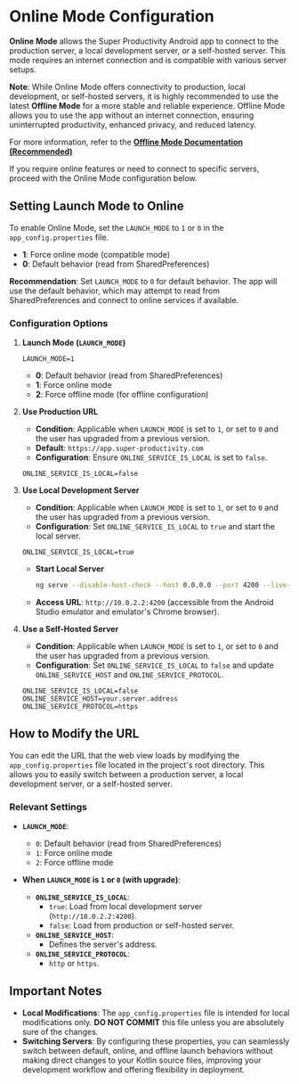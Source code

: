 # Online Mode Configuration

**Online Mode** allows the Super Productivity Android app to connect to the production server, a local development server, or a self-hosted server. This mode requires an internet connection and is compatible with various server setups.

**Note**: While Online Mode offers connectivity to production, local development, or self-hosted servers, it is highly recommended to use the latest **Offline Mode** for a more stable and reliable experience. Offline Mode allows you to use the app without an internet connection, ensuring uninterrupted productivity, enhanced privacy, and reduced latency.

For more information, refer to the **[Offline Mode Documentation (Recommended)](./README_OFFLINE.md)**

If you require online features or need to connect to specific servers, proceed with the Online Mode configuration below.

## Setting Launch Mode to Online

To enable Online Mode, set the `LAUNCH_MODE` to `1` or `0` in the `app_config.properties` file.

- **1**: Force online mode (compatible mode)
- **0**: Default behavior (read from SharedPreferences)

**Recommendation**: Set `LAUNCH_MODE` to `0` for default behavior. The app will use the default behavior, which may attempt to read from SharedPreferences and connect to online services if available.

### Configuration Options

1. **Launch Mode (`LAUNCH_MODE`)**

    ```properties
    LAUNCH_MODE=1
    ```

    - **0**: Default behavior (read from SharedPreferences)
    - **1**: Force online mode
    - **2**: Force offline mode (for offline configuration)

2. **Use Production URL**

    - **Condition**: Applicable when `LAUNCH_MODE` is set to `1`, or set to `0` and the user has upgraded from a previous version.
    - **Default**: `https://app.super-productivity.com`
    - **Configuration**: Ensure `ONLINE_SERVICE_IS_LOCAL` is set to `false`.

    ```properties
    ONLINE_SERVICE_IS_LOCAL=false
    ```

3. **Use Local Development Server**

    - **Condition**: Applicable when `LAUNCH_MODE` is set to `1`, or set to `0` and the user has upgraded from a previous version.
    - **Configuration**: Set `ONLINE_SERVICE_IS_LOCAL` to `true` and start the local server.

    ```properties
    ONLINE_SERVICE_IS_LOCAL=true
    ```

    - **Start Local Server**

      ```bash
      ng serve --disable-host-check --host 0.0.0.0 --port 4200 --live-reload --watch
      ```

    - **Access URL**: `http://10.0.2.2:4200` (accessible from the Android Studio emulator and emulator's Chrome browser).

4. **Use a Self-Hosted Server**

    - **Condition**: Applicable when `LAUNCH_MODE` is set to `1`, or set to `0` and the user has upgraded from a previous version.
    - **Configuration**: Set `ONLINE_SERVICE_IS_LOCAL` to `false` and update `ONLINE_SERVICE_HOST` and `ONLINE_SERVICE_PROTOCOL`.

    ```properties
    ONLINE_SERVICE_IS_LOCAL=false
    ONLINE_SERVICE_HOST=your.server.address
    ONLINE_SERVICE_PROTOCOL=https
    ```

## How to Modify the URL

You can edit the URL that the web view loads by modifying the `app_config.properties` file located in the project's root directory. This allows you to easily switch between a production server, a local development server, or a self-hosted server.

### Relevant Settings

- **`LAUNCH_MODE`**:
  - `0`: Default behavior (read from SharedPreferences)
  - `1`: Force online mode
  - `2`: Force offline mode

- **When `LAUNCH_MODE` is `1` or `0` (with upgrade)**:
  - **`ONLINE_SERVICE_IS_LOCAL`**:
    - `true`: Load from local development server (`http://10.0.2.2:4200`).
    - `false`: Load from production or self-hosted server.
  - **`ONLINE_SERVICE_HOST`**:
    - Defines the server's address.
  - **`ONLINE_SERVICE_PROTOCOL`**:
    - `http` or `https`.

## Important Notes

- **Local Modifications**: The `app_config.properties` file is intended for local modifications only. **DO NOT COMMIT** this file unless you are absolutely sure of the changes.
- **Switching Servers**: By configuring these properties, you can seamlessly switch between default, online, and offline launch behaviors without making direct changes to your Kotlin source files, improving your development workflow and offering flexibility in deployment.
